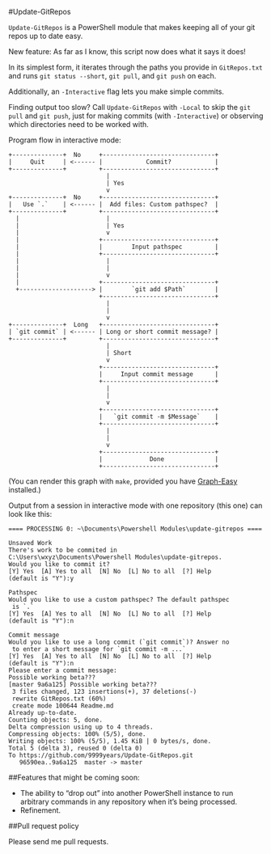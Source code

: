 #Update-GitRepos

`Update-GitRepos` is a PowerShell module that makes keeping all of your git repos up to date easy.

New feature: As far as I know, this script now does what it says it does!

In its simplest form, it iterates through the paths you provide in `GitRepos.txt` and runs `git status --short`, `git pull`, and `git push` on each.

Additionally, an `-Interactive` flag lets you make simple commits.

Finding output too slow? Call `Update-GitRepos` with `-Local` to skip the `git pull` and `git push`, just for making commits (with `-Interactive`) or observing which directories need to be worked with.

Program flow in interactive mode:

```
+--------------+  No     +-------------------------------+
|     Quit     | <------ |            Commit?            |
+--------------+         +-------------------------------+
                           |
                           | Yes
                           v
+--------------+  No     +-------------------------------+
|   Use `.`    | <------ |  Add files: Custom pathspec?  |
+--------------+         +-------------------------------+
  |                        |
  |                        | Yes
  |                        v
  |                      +-------------------------------+
  |                      |        Input pathspec         |
  |                      +-------------------------------+
  |                        |
  |                        |
  |                        v
  |                      +-------------------------------+
  +--------------------> |        `git add $Path`        |
                         +-------------------------------+
                           |
                           |
                           v
+--------------+  Long   +-------------------------------+
| `git commit` | <------ | Long or short commit message? |
+--------------+         +-------------------------------+
                           |
                           | Short
                           v
                         +-------------------------------+
                         |     Input commit message      |
                         +-------------------------------+
                           |
                           |
                           v
                         +-------------------------------+
                         |   `git commit -m $Message`    |
                         +-------------------------------+
                           |
                           |
                           v
                         +-------------------------------+
                         |             Done              |
                         +-------------------------------+
```

(You can render this graph with `make`, provided you have [Graph-Easy](http://search.cpan.org/~tels/Graph-Easy/lib/Graph/Easy.pm) installed.)

Output from a session in interactive mode with one repository (this one) can look like this:

```
==== PROCESSING 0: ~\Documents\Powershell Modules\update-gitrepos ====

Unsaved Work
There's work to be commited in
C:\Users\wxyz\Documents\Powershell Modules\update-gitrepos.
Would you like to commit it?
[Y] Yes  [A] Yes to all  [N] No  [L] No to all  [?] Help
(default is "Y"):y

Pathspec
Would you like to use a custom pathspec? The default pathspec
 is `.`
[Y] Yes  [A] Yes to all  [N] No  [L] No to all  [?] Help
(default is "Y"):n

Commit message
Would you like to use a long commit (`git commit`)? Answer no
 to enter a short message for `git commit -m ...`
[Y] Yes  [A] Yes to all  [N] No  [L] No to all  [?] Help
(default is "Y"):n
Please enter a commit message:
Possible working beta???
[master 9a6a125] Possible working beta???
 3 files changed, 123 insertions(+), 37 deletions(-)
 rewrite GitRepos.txt (60%)
 create mode 100644 Readme.md
Already up-to-date.
Counting objects: 5, done.
Delta compression using up to 4 threads.
Compressing objects: 100% (5/5), done.
Writing objects: 100% (5/5), 1.45 KiB | 0 bytes/s, done.
Total 5 (delta 3), reused 0 (delta 0)
To https://github.com/9999years/Update-GitRepos.git
   96590ea..9a6a125  master -> master
```

##Features that might be coming soon:

* The ability to “drop out” into another PowerShell instance to run arbitrary commands in any repository when it’s being processed.
* Refinement.

##Pull request policy

Please send me pull requests.
